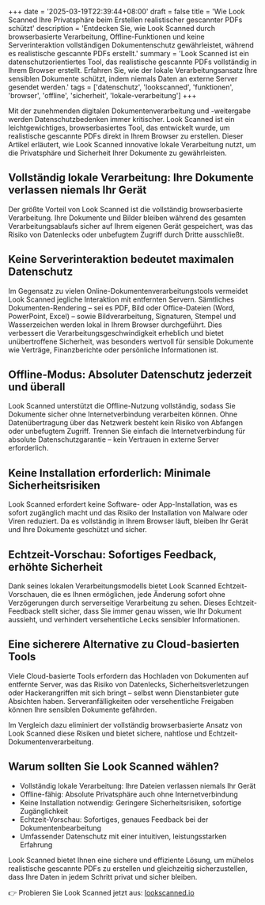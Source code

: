 +++
date = '2025-03-19T22:39:44+08:00'
draft = false
title = 'Wie Look Scanned Ihre Privatsphäre beim Erstellen realistischer gescannter PDFs schützt'
description = 'Entdecken Sie, wie Look Scanned durch browserbasierte Verarbeitung, Offline-Funktionen und keine Serverinteraktion vollständigen Dokumentenschutz gewährleistet, während es realistische gescannte PDFs erstellt.'
summary = 'Look Scanned ist ein datenschutzorientiertes Tool, das realistische gescannte PDFs vollständig in Ihrem Browser erstellt. Erfahren Sie, wie der lokale Verarbeitungsansatz Ihre sensiblen Dokumente schützt, indem niemals Daten an externe Server gesendet werden.'
tags = ['datenschutz', 'lookscanned', 'funktionen', 'browser', 'offline', 'sicherheit', 'lokale-verarbeitung']
+++

Mit der zunehmenden digitalen Dokumentenverarbeitung und -weitergabe werden Datenschutzbedenken immer kritischer. Look Scanned ist ein leichtgewichtiges, browserbasiertes Tool, das entwickelt wurde, um realistische gescannte PDFs direkt in Ihrem Browser zu erstellen. Dieser Artikel erläutert, wie Look Scanned innovative lokale Verarbeitung nutzt, um die Privatsphäre und Sicherheit Ihrer Dokumente zu gewährleisten.

## Vollständig lokale Verarbeitung: Ihre Dokumente verlassen niemals Ihr Gerät

Der größte Vorteil von Look Scanned ist die vollständig browserbasierte Verarbeitung. Ihre Dokumente und Bilder bleiben während des gesamten Verarbeitungsablaufs sicher auf Ihrem eigenen Gerät gespeichert, was das Risiko von Datenlecks oder unbefugtem Zugriff durch Dritte ausschließt.

## Keine Serverinteraktion bedeutet maximalen Datenschutz

Im Gegensatz zu vielen Online-Dokumentenverarbeitungstools vermeidet Look Scanned jegliche Interaktion mit entfernten Servern. Sämtliches Dokumenten-Rendering – sei es PDF, Bild oder Office-Dateien (Word, PowerPoint, Excel) – sowie Bildverarbeitung, Signaturen, Stempel und Wasserzeichen werden lokal in Ihrem Browser durchgeführt. Dies verbessert die Verarbeitungsgeschwindigkeit erheblich und bietet unübertroffene Sicherheit, was besonders wertvoll für sensible Dokumente wie Verträge, Finanzberichte oder persönliche Informationen ist.

## Offline-Modus: Absoluter Datenschutz jederzeit und überall

Look Scanned unterstützt die Offline-Nutzung vollständig, sodass Sie Dokumente sicher ohne Internetverbindung verarbeiten können. Ohne Datenübertragung über das Netzwerk besteht kein Risiko von Abfangen oder unbefugtem Zugriff. Trennen Sie einfach die Internetverbindung für absolute Datenschutzgarantie – kein Vertrauen in externe Server erforderlich.

## Keine Installation erforderlich: Minimale Sicherheitsrisiken

Look Scanned erfordert keine Software- oder App-Installation, was es sofort zugänglich macht und das Risiko der Installation von Malware oder Viren reduziert. Da es vollständig in Ihrem Browser läuft, bleiben Ihr Gerät und Ihre Dokumente geschützt und sicher.

## Echtzeit-Vorschau: Sofortiges Feedback, erhöhte Sicherheit

Dank seines lokalen Verarbeitungsmodells bietet Look Scanned Echtzeit-Vorschauen, die es Ihnen ermöglichen, jede Änderung sofort ohne Verzögerungen durch serverseitige Verarbeitung zu sehen. Dieses Echtzeit-Feedback stellt sicher, dass Sie immer genau wissen, wie Ihr Dokument aussieht, und verhindert versehentliche Lecks sensibler Informationen.

## Eine sicherere Alternative zu Cloud-basierten Tools

Viele Cloud-basierte Tools erfordern das Hochladen von Dokumenten auf entfernte Server, was das Risiko von Datenlecks, Sicherheitsverletzungen oder Hackerangriffen mit sich bringt – selbst wenn Dienstanbieter gute Absichten haben. Serveranfälligkeiten oder versehentliche Freigaben können Ihre sensiblen Dokumente gefährden.

Im Vergleich dazu eliminiert der vollständig browserbasierte Ansatz von Look Scanned diese Risiken und bietet sichere, nahtlose und Echtzeit-Dokumentenverarbeitung.

## Warum sollten Sie Look Scanned wählen?

- Vollständig lokale Verarbeitung: Ihre Dateien verlassen niemals Ihr Gerät
- Offline-fähig: Absolute Privatsphäre auch ohne Internetverbindung
- Keine Installation notwendig: Geringere Sicherheitsrisiken, sofortige Zugänglichkeit
- Echtzeit-Vorschau: Sofortiges, genaues Feedback bei der Dokumentenbearbeitung
- Umfassender Datenschutz mit einer intuitiven, leistungsstarken Erfahrung

Look Scanned bietet Ihnen eine sichere und effiziente Lösung, um mühelos realistische gescannte PDFs zu erstellen und gleichzeitig sicherzustellen, dass Ihre Daten in jedem Schritt privat und sicher bleiben.

👉 Probieren Sie Look Scanned jetzt aus: [lookscanned.io](https://lookscanned.io)
